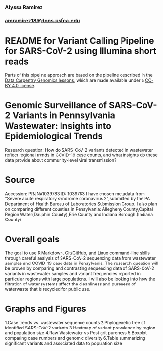 ### Alyssa Ramirez
### amramirez18@dons.usfca.edu
# README for Variant Calling Pipeline for SARS-CoV-2 using Illumina short reads
Parts of this pipeline approach are based on the pipeline described in the [Data Carpentry Genomics lessons](https://datacarpentry.org/genomics-workshop/), which are made available under a [CC-BY 4.0 license](https://creativecommons.org/licenses/by/4.0/).

# Genomic Surveillance of SARS-CoV-2 Variants in Pennsylvania Wastewater: Insights into Epidemiological Trends
Research question: How do SARS-CoV-2 variants detected in wastewater reflect regional trends in COVID-19 case counts, and what insights do these data provide about community-level viral transmission?

# Source
Accession: PRJNA1039783 ID: 1039783
I have chosen metadata from "Severe acute respiratory syndrome coronavirus 2",submitted by the PA Department of Health Bureau of Laboratories Submission Group. I also plan on comparing different counties in Pensylvania: Allegheny County,Capital Region Water(Dauphin County),Erie County and Indiana Borough.(Indiana County)

# Overall goals
The goal to use R Markdown, Git/GitHub, and Linux command-line skills through careful analysis of SARS-CoV-2 sequencing data from wastewater samples and COVID-19 case data in Pensylvania. The research question will be proven by comparing and contrasting sequencing data of SARS-CoV-2 variants in wastewater samples and variant frequencies reported in particular regions with large populations. I will also be looking into how the filtration of water systems affect the cleanliness and pureness of waterwaste that is recycled for public use.

# Graphs and Figures
1.Case trends vs. wastewater sequence counts
2.Phylogenetic tree of identified SARS-CoV-2 variants
3.Heatmap of variant prevalence by region and population size
4.Raw Wastewater vs Post grit pureness
5.Boxplot comparing case numbers and genomic diversity
6.Table summarizing significant variants and associated data to population size
